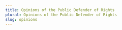 ```yaml
---
title: Opinions of the Public Defender of Rights
plural: Opinions of the Public Defender of Rights
slug: opinions
---
```

